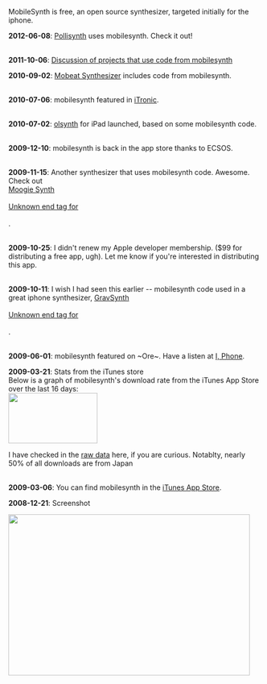 MobileSynth is free, an open source synthesizer, targeted initially for the iphone.

<p><b>2012-06-08</b>:  <a href='http://itunes.apple.com/app/pollisynth/id531306011?mt=8'>Pollisynth</a> uses mobilesynth.  Check it out!<br>
<br>
<p><b>2011-10-06</b>:  <a href='http://www.palmsounds.net/2011/09/all-made-with-mobilesynth.html'>Discussion of projects that use code from mobilesynth</a>

<p><b>2010-09-02</b>: <a href='http://www.lateralview.net/mobeat'>Mobeat Synthesizer</a> includes code from mobilesynth.<br>
<br>
<p><b>2010-07-06</b>: mobilesynth featured in <a href='http://www.youtube.com/watch?v=CQh9F7WgMSc'>iTronic</a>.<br>
<br>
<p><b>2010-07-02</b>: <a href='http://www.olsonvox.com/?page_id=642'>olsynth</a> for iPad launched, based on some mobilesynth code.<br>
<br>
<p><b>2009-12-10</b>: mobilesynth is back in the app store thanks to ECSOS.<br>
<br>
<p><b>2009-11-15</b>: Another synthesizer that uses mobilesynth code.  Awesome.   Check out<br>
<a href='http://www.lateralview.net/iphone-applications/moogie/'>Moogie Synth<br>
<br>
Unknown end tag for </A><br>
<br>
.<br>
<br>
<p><b>2009-10-25</b>: I didn't renew my Apple developer membership.  ($99 for distributing a free app, ugh).  Let me know if you're interested in distributing this app.<br>
<br>
<p><b>2009-10-11</b>: I wish I had seen this earlier -- mobilesynth code used in a great iphone synthesizer, <a href='http://bm11.kayac.com/gravsynth/'>GravSynth<br>
<br>
Unknown end tag for </A><br>
<br>
.<br>
<br>
<p><b>2009-06-01</b>: mobilesynth featured on ~Ore~.  Have a listen at <a href='http://startlingmoniker.wordpress.com/2009/06/01/i-phone/'>I, Phone</a>.<br>
</p>

<p><b>2009-03-21</b>: Stats from the iTunes store<br>
Below is a graph of mobilesynth's download rate from the iTunes App Store over the last 16 days:<br>
<img src='http://mobilesynth.googlecode.com/files/chart2.png' width='177' height='100'>
<p>

I have checked in the <a href='http://code.google.com/p/mobilesynth/source/browse/trunk/stats/itunesconnect/daily/'>raw data</a> here, if you are curious.   Notablty, nearly 50% of all downloads are from Japan<br>
<br>
</p>

<p><b>2009-03-06</b>: You can find mobilesynth in the <a href='http://tinyurl.com/b49a3t'>iTunes App Store</a>.</p>

<p><b>2008-12-21</b>: Screenshot</p>
<img src='http://mobilesynth.googlecode.com/files/mobilesynth-screenshot.png' width='480' height='320'>